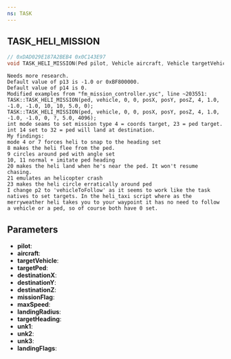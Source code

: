 ```yaml
---
ns: TASK
---
```

## TASK_HELI_MISSION

```c
// 0xDAD029E187A2BEB4 0x0C143E97
void TASK_HELI_MISSION(Ped pilot, Vehicle aircraft, Vehicle targetVehicle, Ped targetPed, float destinationX, float destinationY, float destinationZ, int missionFlag, float maxSpeed, float landingRadius, float targetHeading, int unk1, int unk2, cs_type(Hash) float unk3, int landingFlags);
```

```
Needs more research.
Default value of p13 is -1.0 or 0xBF800000.
Default value of p14 is 0.
Modified examples from "fm_mission_controller.ysc", line ~203551:
TASK::TASK_HELI_MISSION(ped, vehicle, 0, 0, posX, posY, posZ, 4, 1.0, -1.0, -1.0, 10, 10, 5.0, 0);
TASK::TASK_HELI_MISSION(ped, vehicle, 0, 0, posX, posY, posZ, 4, 1.0, -1.0, -1.0, 0, ?, 5.0, 4096);
int mode seams to set mission type 4 = coords target, 23 = ped target.
int 14 set to 32 = ped will land at destination.
My findings:
mode 4 or 7 forces heli to snap to the heading set
8 makes the heli flee from the ped.
9 circles around ped with angle set
10, 11 normal + imitate ped heading
20 makes the heli land when he's near the ped. It won't resume chasing.
21 emulates an helicopter crash
23 makes the heli circle erratically around ped
I change p2 to 'vehicleToFollow' as it seems to work like the task natives to set targets. In the heli_taxi script where as the merryweather heli takes you to your waypoint it has no need to follow a vehicle or a ped, so of course both have 0 set.
```

## Parameters
* **pilot**: 
* **aircraft**: 
* **targetVehicle**: 
* **targetPed**: 
* **destinationX**: 
* **destinationY**: 
* **destinationZ**: 
* **missionFlag**: 
* **maxSpeed**: 
* **landingRadius**: 
* **targetHeading**: 
* **unk1**: 
* **unk2**: 
* **unk3**: 
* **landingFlags**: 

